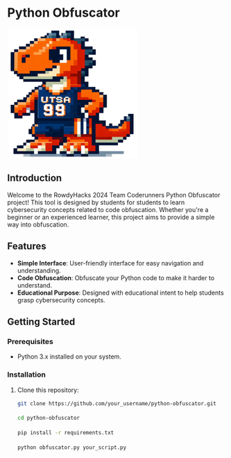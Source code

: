 # Python Obfuscator

<img src="logo.png" width="300" height="300" />

## Introduction
Welcome to the RowdyHacks 2024 Team Coderunners Python Obfuscator project! This tool is designed by students for students to learn cybersecurity concepts related to code obfuscation. Whether you're a beginner or an experienced learner, this project aims to provide a simple way into obfuscation. 

## Features
- **Simple Interface**: User-friendly interface for easy navigation and understanding.
- **Code Obfuscation**: Obfuscate your Python code to make it harder to understand.
- **Educational Purpose**: Designed with educational intent to help students grasp cybersecurity concepts.

## Getting Started
### Prerequisites
- Python 3.x installed on your system.

### Installation
1. Clone this repository:
   ```sh
   git clone https://github.com/your_username/python-obfuscator.git

   cd python-obfuscator

   pip install -r requirements.txt

   python obfuscator.py your_script.py

   
